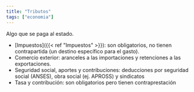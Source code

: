 ```yaml
---
title: "Tributos"
tags: ["economia"]
---
```

Algo que se paga al estado.

- [Impuestos]({{< ref "Impuestos" >}}): son obligatorios, no tienen contrapartida (un destino específico para el gasto).
- Comercio exterior: aranceles a las importaciones y retenciones a las exportaciones.
- Seguridad social, aportes y contribuciones: deducciones por seguridad social (ANSES), obra social (ej. APROSS) y sindicatos
- Tasa y contribución: son obligatorios pero tienen contraprestación